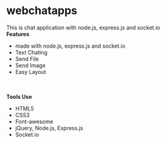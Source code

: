 # webchatapps
This is chat application with node.js, express.js and socket.io
</br><strong>Features</strong></br>
<ul>
  <li>made with node.js, express.js and socket.io</li>
  <li>Text Chating</li>
  <li>Send File</li>
  <li>Send Image</li>
  <li>Easy Layout</li>
  </ul>
  </br>
  </br><strong>Tools Use</strong></br>
<ul>
  <li>HTML5</li>
  <li>CSS3</li>
  <li>Font-awesome</li>
  <li>jQuery, Node.js, Express.js</li>
  <li>Socket.io</li>
  </ul>
  
